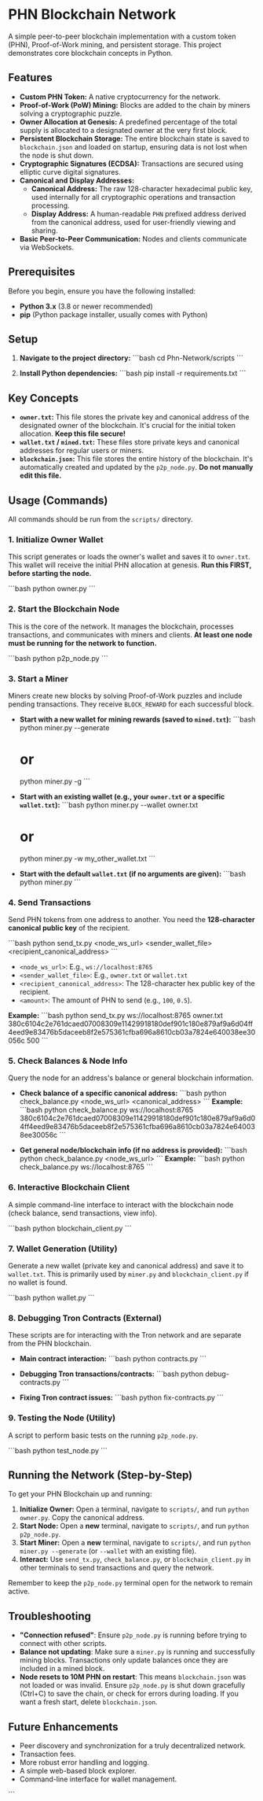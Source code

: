 # PHN Blockchain Network

A simple peer-to-peer blockchain implementation with a custom token (PHN), Proof-of-Work mining, and persistent storage. This project demonstrates core blockchain concepts in Python.

## Features

*   **Custom PHN Token:** A native cryptocurrency for the network.
*   **Proof-of-Work (PoW) Mining:** Blocks are added to the chain by miners solving a cryptographic puzzle.
*   **Owner Allocation at Genesis:** A predefined percentage of the total supply is allocated to a designated owner at the very first block.
*   **Persistent Blockchain Storage:** The entire blockchain state is saved to `blockchain.json` and loaded on startup, ensuring data is not lost when the node is shut down.
*   **Cryptographic Signatures (ECDSA):** Transactions are secured using elliptic curve digital signatures.
*   **Canonical and Display Addresses:**
    *   **Canonical Address:** The raw 128-character hexadecimal public key, used internally for all cryptographic operations and transaction processing.
    *   **Display Address:** A human-readable `PHN` prefixed address derived from the canonical address, used for user-friendly viewing and sharing.
*   **Basic Peer-to-Peer Communication:** Nodes and clients communicate via WebSockets.

## Prerequisites

Before you begin, ensure you have the following installed:

*   **Python 3.x** (3.8 or newer recommended)
*   **pip** (Python package installer, usually comes with Python)

## Setup

1.  **Navigate to the project directory:**
    \`\`\`bash
    cd Phn-Network/scripts
    \`\`\`

2.  **Install Python dependencies:**
    \`\`\`bash
    pip install -r requirements.txt
    \`\`\`

## Key Concepts

*   **`owner.txt`:** This file stores the private key and canonical address of the designated owner of the blockchain. It's crucial for the initial token allocation. **Keep this file secure!**
*   **`wallet.txt` / `mined.txt`:** These files store private keys and canonical addresses for regular users or miners.
*   **`blockchain.json`:** This file stores the entire history of the blockchain. It's automatically created and updated by the `p2p_node.py`. **Do not manually edit this file.**

## Usage (Commands)

All commands should be run from the `scripts/` directory.

### 1. Initialize Owner Wallet

This script generates or loads the owner's wallet and saves it to `owner.txt`. This wallet will receive the initial PHN allocation at genesis. **Run this FIRST, before starting the node.**

\`\`\`bash
python owner.py
\`\`\`

### 2. Start the Blockchain Node

This is the core of the network. It manages the blockchain, processes transactions, and communicates with miners and clients. **At least one node must be running for the network to function.**

\`\`\`bash
python p2p_node.py
\`\`\`

### 3. Start a Miner

Miners create new blocks by solving Proof-of-Work puzzles and include pending transactions. They receive `BLOCK_REWARD` for each successful block.

*   **Start with a new wallet for mining rewards (saved to `mined.txt`):**
    \`\`\`bash
    python miner.py --generate
    # or
    python miner.py -g
    \`\`\`

*   **Start with an existing wallet (e.g., your `owner.txt` or a specific `wallet.txt`):**
    \`\`\`bash
    python miner.py --wallet owner.txt
    # or
    python miner.py -w my_other_wallet.txt
    \`\`\`

*   **Start with the default `wallet.txt` (if no arguments are given):**
    \`\`\`bash
    python miner.py
    \`\`\`

### 4. Send Transactions

Send PHN tokens from one address to another. You need the **128-character canonical public key** of the recipient.

\`\`\`bash
python send_tx.py <node_ws_url> <sender_wallet_file> <recipient_canonical_address> <amount>
\`\`\`

*   `<node_ws_url>`: E.g., `ws://localhost:8765`
*   `<sender_wallet_file>`: E.g., `owner.txt` or `wallet.txt`
*   `<recipient_canonical_address>`: The 128-character hex public key of the recipient.
*   `<amount>`: The amount of PHN to send (e.g., `100`, `0.5`).

**Example:**
\`\`\`bash
python send_tx.py ws://localhost:8765 owner.txt 380c6104c2e761dcaed07008309e11429918180def901c180e879af9a6d04ff4eed9e83476b5daceeb8f2e575361cfba696a8610cb03a7824e640038ee30056c 500
\`\`\`

### 5. Check Balances & Node Info

Query the node for an address's balance or general blockchain information.

*   **Check balance of a specific canonical address:**
    \`\`\`bash
    python check_balance.py <node_ws_url> <canonical_address>
    \`\`\`
    **Example:**
    \`\`\`bash
    python check_balance.py ws://localhost:8765 380c6104c2e761dcaed07008309e11429918180def901c180e879af9a6d04ff4eed9e83476b5daceeb8f2e575361cfba696a8610cb03a7824e640038ee30056c
    \`\`\`

*   **Get general node/blockchain info (if no address is provided):**
    \`\`\`bash
    python check_balance.py <node_ws_url>
    \`\`\`
    **Example:**
    \`\`\`bash
    python check_balance.py ws://localhost:8765
    \`\`\`

### 6. Interactive Blockchain Client

A simple command-line interface to interact with the blockchain node (check balance, send transactions, view info).

\`\`\`bash
python blockchain_client.py
\`\`\`

### 7. Wallet Generation (Utility)

Generate a new wallet (private key and canonical address) and save it to `wallet.txt`. This is primarily used by `miner.py` and `blockchain_client.py` if no wallet is found.

\`\`\`bash
python wallet.py
\`\`\`

### 8. Debugging Tron Contracts (External)

These scripts are for interacting with the Tron network and are separate from the PHN blockchain.

*   **Main contract interaction:**
    \`\`\`bash
    python contracts.py
    \`\`\`

*   **Debugging Tron transactions/contracts:**
    \`\`\`bash
    python debug-contracts.py
    \`\`\`

*   **Fixing Tron contract issues:**
    \`\`\`bash
    python fix-contracts.py
    \`\`\`

### 9. Testing the Node (Utility)

A script to perform basic tests on the running `p2p_node.py`.

\`\`\`bash
python test_node.py
\`\`\`

## Running the Network (Step-by-Step)

To get your PHN Blockchain up and running:

1.  **Initialize Owner:** Open a terminal, navigate to `scripts/`, and run `python owner.py`. Copy the canonical address.
2.  **Start Node:** Open a **new** terminal, navigate to `scripts/`, and run `python p2p_node.py`.
3.  **Start Miner:** Open a **new** terminal, navigate to `scripts/`, and run `python miner.py --generate` (or `--wallet` with an existing file).
4.  **Interact:** Use `send_tx.py`, `check_balance.py`, or `blockchain_client.py` in other terminals to send transactions and query the network.

Remember to keep the `p2p_node.py` terminal open for the network to remain active.

## Troubleshooting

*   **"Connection refused"**: Ensure `p2p_node.py` is running before trying to connect with other scripts.
*   **Balance not updating**: Make sure a `miner.py` is running and successfully mining blocks. Transactions only update balances once they are included in a mined block.
*   **Node resets to 10M PHN on restart**: This means `blockchain.json` was not loaded or was invalid. Ensure `p2p_node.py` is shut down gracefully (Ctrl+C) to save the chain, or check for errors during loading. If you want a fresh start, delete `blockchain.json`.

## Future Enhancements

*   Peer discovery and synchronization for a truly decentralized network.
*   Transaction fees.
*   More robust error handling and logging.
*   A simple web-based block explorer.
*   Command-line interface for wallet management.

\`\`\`

